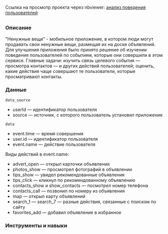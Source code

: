 Ссылка на просмотр проекта через nbviewer: [анализ поведения пользователей](https://nbviewer.org/github/mariasaveleva/study-projects/blob/e839515657c23a5d846f661c85445ac8ddad761a/project%20user%20behavior/Анализ%20поведения%20пользователей%20мобильного%20приложения.ipynb) 

##
### Описание
"Ненужные вещи" - мобильное приложение, в котором люди могут продавать свои ненужные вещи, размещая их на доске объявлений. Для улучшения приложения было принято решение об изучении поведения пользователей по событиям, которые они совершили в этом сервисе. Главные задачи: изучить связь целевого события — просмотра контактов — и других действий пользователей; оценить, какие действия чаще совершают те пользователи, которые просматривают контакты.

### Данные
`data_source`
- userId — идентификатор пользователя
- source — источник, с которого пользователь установил приложение

`data`
- event.time — время совершения
- user.id — идентификатор пользователя
- event.name — действие пользователя

Виды действий в event.name:
- advert_open — открыл карточки объявления
- photos_show — просмотрел фотографий в объявлении
- tips_show — увидел рекомендованные объявления
- tips_click — кликнул по рекомендованному объявлению
- contacts_show и show_contacts — посмотрел номер телефона
- contacts_call — позвонил по номеру из объявления
- map — открыл карту объявлений
- search_1 — search_7 — разные действия, связанные с поиском по сайту
- favorites_add — добавил объявление в избранное
  
### Инструменты и навыки
